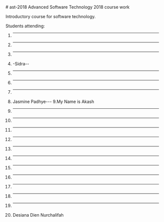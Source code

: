 \# ast-2018
Advanced Software Technology 2018 course work


Introductory course for software technology.

Students attending:
1. ---
2. --- 
3. ---
4. -Sidra--
5. ---
6. ---
7. ---
8. Jasmine Padhye---
9.My Name is Akash 
10. ---
11. ---
12. ---
13. ---
14. ---
15. ---
16. ---
17. ---
18. ---
19. ---
20. ---
21. Desiana Dien Nurchalifah

